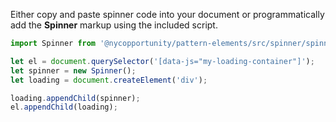Either copy and paste spinner code into your document or programmatically add the **Spinner** markup using the included script.

```javascript
import Spinner from '@nycopportunity/pattern-elements/src/spinner/spinner';

let el = document.querySelector('[data-js="my-loading-container"]');
let spinner = new Spinner();
let loading = document.createElement('div');

loading.appendChild(spinner);
el.appendChild(loading);
```
